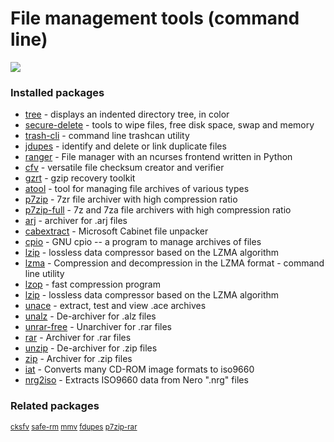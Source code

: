 # File management tools (command line)

[![](https://screenshots.debian.net/thumbnail/tree/)](https://screenshots.debian.net/screenshot/tree/)





### Installed packages

* [tree](https://packages.debian.org/stretch/tree) - displays an indented directory tree, in color
* [secure-delete](https://packages.debian.org/stretch/secure-delete) - tools to wipe files, free disk space, swap and memory
* [trash-cli](https://packages.debian.org/stretch/trash-cli) - command line trashcan utility
* [jdupes](https://packages.debian.org/stretch/jdupes) - identify and delete or link duplicate files
* [ranger](https://packages.debian.org/stretch/ranger) - File manager with an ncurses frontend written in Python
* [cfv](https://packages.debian.org/stretch/cfv) - versatile file checksum creator and verifier
* [gzrt](https://packages.debian.org/stretch/gzrt) - gzip recovery toolkit
* [atool](https://packages.debian.org/stretch/atool) - tool for managing file archives of various types
* [p7zip](https://packages.debian.org/stretch/p7zip) - 7zr file archiver with high compression ratio
* [p7zip-full](https://packages.debian.org/stretch/p7zip-full) - 7z and 7za file archivers with high compression ratio
* [arj](https://packages.debian.org/stretch/arj) - archiver for .arj files
* [cabextract](https://packages.debian.org/stretch/cabextract) - Microsoft Cabinet file unpacker
* [cpio](https://packages.debian.org/stretch/cpio) - GNU cpio -- a program to manage archives of files
* [lzip](https://packages.debian.org/stretch/lzip) - lossless data compressor based on the LZMA algorithm
* [lzma](https://packages.debian.org/stretch/lzma) - Compression and decompression in the LZMA format - command line utility
* [lzop](https://packages.debian.org/stretch/lzop) - fast compression program
* [lzip](https://packages.debian.org/stretch/lzip) - lossless data compressor based on the LZMA algorithm
* [unace](https://packages.debian.org/stretch/unace) - extract, test and view .ace archives
* [unalz](https://packages.debian.org/stretch/unalz) - De-archiver for .alz files
* [unrar-free](https://packages.debian.org/stretch/unrar-free) - Unarchiver for .rar files
* [rar](https://packages.debian.org/stretch/rar) - Archiver for .rar files
* [unzip](https://packages.debian.org/stretch/unzip) - De-archiver for .zip files
* [zip](https://packages.debian.org/stretch/zip) - Archiver for .zip files
* [iat](https://packages.debian.org/stretch/iat) - Converts many CD-ROM image formats to iso9660
* [nrg2iso](https://packages.debian.org/stretch/nrg2iso) - Extracts ISO9660 data from Nero ".nrg" files

### Related packages

<sub> [cksfv](https://packages.debian.org/stretch/cksfv) [safe-rm](https://packages.debian.org/stretch/safe-rm) [mmv](https://packages.debian.org/stretch/mmv) [fdupes](https://packages.debian.org/stretch/fdupes) [p7zip-rar](https://packages.debian.org/stretch/p7zip-rar)  </sub>
